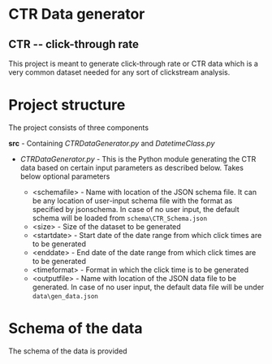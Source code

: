 # CTR Data generator 
## CTR -- click-through rate

This project is meant to generate click-through rate or CTR data which is a very common dataset needed for any sort of clickstream analysis. 

# Project structure
The project consists of three components  

**src** - Containing *CTRDataGenerator.py* and *DatetimeClass.py*  

*  *CTRDataGenerator.py* - This is the Python module generating the CTR data based on certain input parameters as described below. Takes below optional parameters  

    * &lt;schemafile&gt; - Name with location of the JSON schema file. It can be any location of user-input schema file with the format as specified by jsonschema. In case of no user input, the default schema will be loaded from `schema\CTR_Schema.json`  
    * &lt;size&gt;       - Size of the dataset to be generated  
    * &lt;startdate&gt;  - Start date of the date range from which click times are to be generated  
    * &lt;enddate&gt;    - End date of the date range from which click times are to be generated  
    * &lt;timeformat&gt; - Format in which the click time is to be generated  
    * &lt;outputfile&gt; - Name with location of the JSON data file to be generated. In case of no user input, the default data file will be under `data\gen_data.json`   


# Schema of the data
The schema of the data is provided 

